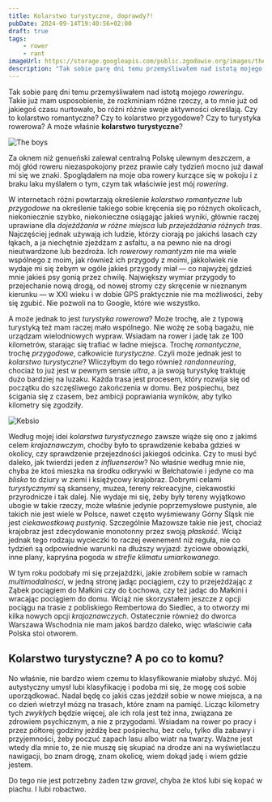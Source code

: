 ```yaml
---
title: Kolarstwo turystyczne, doprawdy?!
pubDate: 2024-09-14T19:40:56+02:00
draft: true
tags:
    - rower
    - rant
imageUrl: https://storage.googleapis.com/public.zgodowie.org/images/the-boys.jpg
description: "Tak sobie parę dni temu przemyśliwałem nad istotą mojego _roweringu_. Takie już mam usposobienie, że rozkminiam różne rzeczy, a to mnie już od jakiegoś czasu nurtowało, bo różni różnie swoje aktywności określają. Czy to kolarstwo romantyczne? Czy to kolarstwo przygodowe? Czy to turystyka rowerowa? A może właśnie **kolarstwo turystyczne**?"
---
```


Tak sobie parę dni temu przemyśliwałem nad istotą mojego _roweringu_. Takie już mam usposobienie, że rozkminiam różne rzeczy, a to mnie już od jakiegoś czasu nurtowało, bo różni różnie swoje aktywności określają. Czy to kolarstwo romantyczne? Czy to kolarstwo przygodowe? Czy to turystyka rowerowa? A może właśnie **kolarstwo turystyczne**?

![The boys](https://storage.googleapis.com/public.zgodowie.org/images/the-boys.jpg)

Za oknem niż genueński zalewał centralną Polskę ulewnym deszczem, a mój głód roweru niezaspokojony przez prawie cały tydzień mocno już dawał mi się we znaki. Spoglądałem na moje oba rowery kurzące się w pokoju i z braku laku myślałem o tym, czym tak właściwie jest mój _rowering_.

W internetach różni powtarzają określenie _kolarstwo romantyczne_ lub _przygodowe_ na określenie takiego sobie kręcenia się po różnych okolicach, niekoniecznie szybko, niekonieczne osiągając jakieś wyniki, głównie raczej uprawiane dla _dojeżdżania w różne miejsca_ lub _przejeżdżania różnych tras_. Najczęściej jednak używają ich ludzie, którzy ciorają po jakichś lasach czy łąkach, a ja niechętnie zjeżdżam z asfaltu, a na pewno nie na drogi nieutwardzone lub bezdroża. Ich _rowerowy romantyzm_ nie ma wiele wspólnego z moim, jak również ich przygody z moimi, jakkolwiek nie wydaje mi się żebym w ogóle jakieś przygody miał &mdash; co najwyżej gdzieś mnie jakieś psy gonią przez chwilę. Największy wymiar przygody to przejechanie nową drogą, od nowej stromy czy skręcenie w nieznanym kierunku &mdash; w XXI wieku i w dobie GPS praktycznie nie ma możliwości, żeby się zgubić. Nie pozwoli na to Google, które wie wszystko.

A może jednak to jest _turystyka rowerowa_? Może trochę, ale z typową turystyką też mam raczej mało wspólnego. Nie wożę ze sobą bagażu, nie urządzam wielodniowych wypraw. Wsiadam na rower i jadę tak ze 100 kilometrów, starając się trafiać w ładne miejsca. Trochę _romantyczne_, trochę _przygodowe_, całkowicie _turystyczne_. Czyli może jednak jest to _kolarstwo turystyczne_? Wliczyłbym do tego również _randonneuring_, chociaż to już jest w pewnym sensie _ultra_, a ja swoją turystykę traktuję dużo bardziej na luzaku. Każda trasa jest procesem, który rozwija się od początku do szczęśliwego zakończenia w domu. Bez pośpiechu, bez ścigania się z czasem, bez ambicji poprawiania wyników, aby tylko kilometry się zgodziły.

![Kebsio](https://storage.googleapis.com/public.zgodowie.org/images/kebsio.jpg)

Według mojej idei _kolarstwa turystycznego_ zawsze wiąże się ono z jakimś celem _krajoznawczym_, choćby było to sprawdzenie kebaba gdzieś w okolicy, czy sprawdzenie przejezdności jakiegoś odcinka. Czy to musi być daleko, jak twierdzi jeden z _influenserów_? No właśnie według mnie nie, chyba że ktoś mieszka na środku odkrywki w Bełchatowie i jedyne co ma _blisko_ to dziury w ziemi i księżycowy krajobraz. Dobrymi celami _turystycznymi_ są skanseny, muzea, tereny rekreacyjne, ciekawostki przyrodnicze i tak dalej. Nie wydaje mi się, żeby były tereny wyjątkowo ubogie w takie rzeczy, może właśnie jedynie poprzemysłowe pustynie, ale takich nie jest wiele w Polsce, nawet często wyśmiewany Górny Śląsk nie jest _ciekawostkową pustynią_. Szczególnie Mazowsze takie nie jest, chociaż krajobraz jest zdecydowanie monotonny przez swoją _płaskość_. Wciąż jednak tego rodzaju wycieczki to raczej ewenement niż reguła, nie co tydzień są odpowiednie warunki na dłuższy wyjazd: życiowe obowiązki, inne plany, kapryśna pogoda w _strefie klimatu umiarkowanego_.

W tym roku podobały mi się przejażdżki, jakie zrobiłem sobie w ramach _multimodalności_, w jedną stronę jadąc pociągiem, czy to przejeżdżając z Ząbek pociągiem do Małkini czy do Łochowa, czy też jadąc do Małkini i wracając pociągiem do domu. Wciąż nie skorzystałem jeszcze z opcji pociągu na trasie z pobliskiego Rembertowa do Siedlec, a to otworzy mi kilka nowych opcji _krajoznawczych_. Ostatecznie również do dworca Warszawa Wschodnia nie mam jakoś bardzo daleko, więc właściwie cała Polska stoi otworem.

## Kolarstwo turystyczne? A po co to komu?

No właśnie, nie bardzo wiem czemu to klasyfikowanie miałoby służyć. Mój autystyczny umysł lubi klasyfikację i podoba mi się, że mogę coś sobie uporządkować. Nadal będę co jakiś czas jeździł sobie w nowe miejsca, a na co dzień wietrzył mózg na trasach, które znam na pamięć. Licząc kilometry tych _zwykłych_ będzie więcej, ale ich rola jest też inna, związana ze zdrowiem psychicznym, a nie z przygodami. Wsiadam na rower po pracy i przez półtorej godziny jeżdżę bez pośpiechu, bez celu, tylko dla zabawy i przyjemności, żeby poczuć zapach lasu albo wiatr na twarzy. Ważne jest wtedy dla mnie to, że nie muszę się skupiać na drodze ani na wyświetlaczu nawigacji, bo znam drogę, znam okolicę, wiem dokąd jadę i wiem gdzie jestem.

Do tego nie jest potrzebny żaden tzw _gravel_, chyba że ktoś lubi się kopać w piachu. I lubi robactwo.
